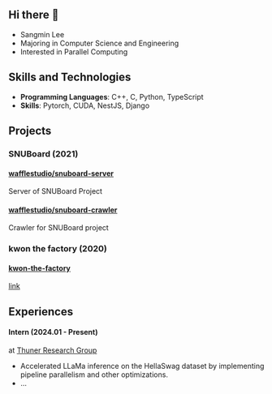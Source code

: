 ## Hi there 👋


- Sangmin Lee
- Majoring in Computer Science and Engineering
- Interested in Parallel Computing 

## Skills and Technologies
- **Programming Languages**: C++, C, Python, TypeScript
- **Skills**: Pytorch, CUDA, NestJS, Django 

## Projects

### SNUBoard (2021)

#### [wafflestudio/snuboard-server](https://github.com/wafflestudio/snuboard-server)
Server of SNUBoard Project

#### [wafflestudio/snuboard-crawler](https://github.com/wafflestudio/snuboard-crawler)
Crawler for SNUBoard project


### kwon the factory (2020)
#### [kwon-the-factory](https://github.com/sangmin7b/kwon-the-factory)
[link](http://www.kwonthefactory.com)


## Experiences

#### Intern (2024.01 - Present)
at [Thuner Research Group](https://thunder.snu.ac.kr/)  
- Accelerated LLaMa inference on the HellaSwag dataset by implementing pipeline parallelism and other optimizations.
- ...
 

 
